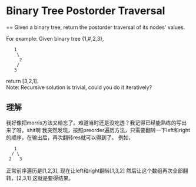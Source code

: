 # Binary Tree Postorder Traversal
==
Given a binary tree, return the postorder traversal of its nodes' values.

For example:
Given binary tree {1,#,2,3},
```
   1
    \
     2
    /
   3
```
return [3,2,1].
<br>
Note: Recursive solution is trivial, could you do it iteratively?

## 理解
我好像把morris方法又给忘了。难道当时还是没吃透？我记得已经能熟练的写出来了呀。shit啊
我突然发现，按照preorder遍历方法，只需要翻转一下left和right的顺序，在输出后，再次翻转res就可以得到了。
例如，
```
   1
  / \
 2   3
```
正常前序遍历是[1,2,3], 现在让left和right翻转[1,3,2]
然后让这个数组再次全部翻转，[2,3,1]
这就是要得结果。
